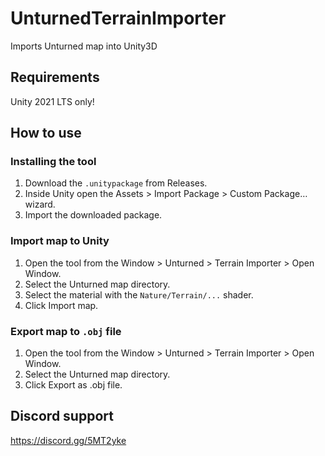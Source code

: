 # UnturnedTerrainImporter
Imports Unturned map into Unity3D

## Requirements
Unity 2021 LTS only!

## How to use

### Installing the tool
1. Download the `.unitypackage` from Releases.
2. Inside Unity open the Assets > Import Package > Custom Package… wizard.
3. Import the downloaded package.

### Import map to Unity
1. Open the tool from the Window > Unturned > Terrain Importer > Open Window.
2. Select the Unturned map directory.
3. Select the material with the `Nature/Terrain/...` shader.
4. Click Import map.


### Export map to `.obj` file
1. Open the tool from the Window > Unturned > Terrain Importer > Open Window.
2. Select the Unturned map directory.
3. Click Export as .obj file.

## Discord support
https://discord.gg/5MT2yke
